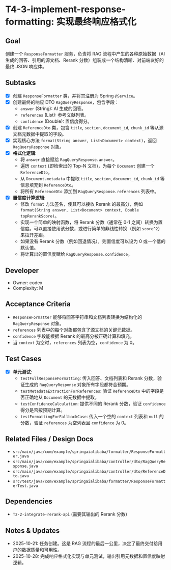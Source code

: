 # T4-3-implement-response-formatting: 实现最终响应格式化

## Goal
创建一个 `ResponseFormatter` 服务，负责将 RAG 流程中产生的各种原始数据（AI 生成的回答、引用的源文档、Rerank 分数）组装成一个结构清晰、对前端友好的最终 JSON 响应体。

## Subtasks
- [x] 创建 `ResponseFormatter` 类，并将其注册为 Spring `@Service`。
- [x] 创建最终的响应 DTO `RagQueryResponse`，包含字段：
    - `answer` (String): AI 生成的回答。
    - `references` (List<ReferenceDto>): 参考文献列表。
    - `confidence` (Double): 置信度得分。
- [x] 创建 `ReferenceDto` 类，包含 `title`, `section`, `document_id`, `chunk_id` 等从源文档元数据中提取的字段。
- [x] 实现核心方法 `format(String answer, List<Document> context)`，返回 `RagQueryResponse` 对象。
- [x] **格式化逻辑**:
    - 将 `answer` 直接赋给 `RagQueryResponse.answer`。
    - 遍历 `context` (即检索出的 Top-N 文档)，为每个 `Document` 创建一个 `ReferenceDto`。
    - 从 `Document.metadata` 中提取 `title`, `section`, `document_id`, `chunk_id` 等信息填充到 `ReferenceDto`。
    - 将所有 `ReferenceDto` 添加到 `RagQueryResponse.references` 列表中。
- [x] **置信度计算逻辑**:
    - 修改 `format` 方法签名，使其可以接收 Rerank 的最高分，例如 `format(String answer, List<Document> context, Double topRerankScore)`。
    - 实现一个简单的映射函数，将 Rerank 分数（通常在 0-1 之间）转换为置信度。可以直接使用该分数，或进行简单的非线性转换（例如 `score^2`）来拉开差距。
    - 如果没有 Rerank 分数（例如回退情况），则置信度可以设为 0 或一个低的默认值。
    - 将计算出的置信度赋给 `RagQueryResponse.confidence`。

## Developer
- Owner: codex
- Complexity: M

## Acceptance Criteria
- `ResponseFormatter` 能够将回答字符串和文档列表转换为结构化的 `RagQueryResponse` 对象。
- `references` 列表中的每个对象都包含了源文档的关键元数据。
- `confidence` 字段能根据 Rerank 的最高分被正确计算和填充。
- 当 `context` 为空时，`references` 列表为空，`confidence` 为 0。

## Test Cases
- [x] **单元测试**:
    - `testFullResponseFormatting`: 传入回答、文档列表和 Rerank 分数，验证生成的 `RagQueryResponse` 对象所有字段都符合预期。
    - `testMetadataExtractionForReferences`: 验证 `ReferenceDto` 中的字段是否正确地从 `Document` 的元数据中提取。
    - `testConfidenceCalculation`: 提供不同的 Rerank 分数，验证 `confidence` 得分是否按预期计算。
    - `testFormattingForFallbackCase`: 传入一个空的 `context` 列表和 `null` 的分数，验证 `references` 为空列表且 `confidence` 为 0。

## Related Files / Design Docs
- `src/main/java/com/example/springaialibaba/formatter/ResponseFormatter.java`
- `src/main/java/com/example/springaialibaba/controller/dto/RagQueryResponse.java`
- `src/main/java/com/example/springaialibaba/controller/dto/ReferenceDto.java`
- `src/test/java/com/example/springaialibaba/formatter/ResponseFormatterTest.java`

## Dependencies
- `T2-2-integrate-rerank-api` (需要其输出的 Rerank 分数)

## Notes & Updates
- 2025-10-21: 任务创建。这是 RAG 流程的最后一公里，决定了最终交付给用户的数据质量和可用性。
- 2025-10-28: 完成响应格式化实现与单元测试，输出引用元数据和置信度映射逻辑。